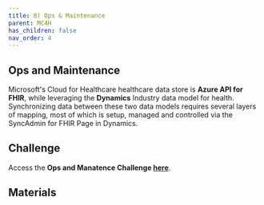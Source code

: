 ```yaml
---
title: 8) Ops & Maintenance
parent: MC4H
has_children: false
nav_order: 4
---
```



## Ops and Maintenance   
Microsoft's Cloud for Healthcare healthcare data store is **Azure API for FHIR**, while leveraging the **Dynamics** Industry data model for health.  Synchronizing data between these two data models requires several layers of mapping, most of which is setup, managed and controlled via the SyncAdmin for FHIR Page in Dynamics. 


## Challenge 

Access the **Ops and Manatence Challenge [here](https://github.com/microsoft/openhack-mc4h/tree/main/Challenge-8)**.


## Materials   
